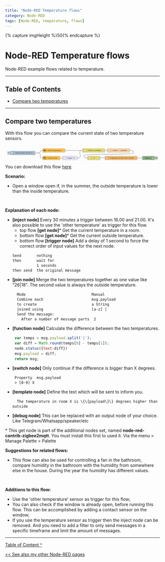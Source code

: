 ```yaml
---
title: "Node-RED Temperature flows"
category: Node-RED
tags: [Node-RED, temperature, flows]
---
```


{% capture imgHeight %}50{% endcapture %}

# Node-RED Temperature flows


Node-RED example flows related to temperature.

---

## Table of Contents

<!-- TOC -->

* [Compare two temperatures](#compare-two-temperatures)

<!-- TOC -->

---

## Compare two temperatures

With this flow you can compare the current state of two temperature sensors.

![Node-RED flow](images/flows/compare_two_temperatures.png)
You can download this flow [here](flows/compare_two_temperatures.json).

**Scenario:**

* Open a window open if, in the summer, the outside temperature is lower than the inside temperature.

<br>

**Explanation of each node:**

* **[inject node]** Every 30 minutes a trigger between 16.00 and 21.00. It's also possible to use the 'other temperature' as trigger for this flow.
    * top flow **[get node]**\* Get the current temperature in a room.
    * bottom flow **[get node]**\* Get the current outside temperature.
    * bottom flow **[trigger node]** Add a delay of 1 second to force the correct order of input values for the next node.
     ```
    Send       nothing
    then       wait for
                1 seconds
    then send  the original message
     ```
* **[join node]** Merge the two temperatures together as one value like "26|18". The second value is always the outside temperature.
  ```
    Mode                              Manual
    Combine each                      msg.payload
    to create                         a String
    joined using                      [a-z] |
    Send the message:
      After a number of message parts  2
  ```
* **[function node]** Calculate the difference between the two temperatures.
   ```javascript
    var temps = msg.payload.split('|');
    var diff = Math.round(temps[0] - temps[1]);
    node.status({text:diff})
    msg.payload = diff;
    return msg;
   ```
* **[switch node]** Only continue if the difference is bigger than X degrees.
   ```
    Property  msg.payload
    > [0-9] X
   ```
* **[template node]** Define the text which will be sent to inform you.
  ```
    The temperature in room X is \{\{payload\}\} degrees higher than outside
   ```
* **[debug node]** This can be replaced with an output node of your choice. Like Telegram/Whatsapp/speaker/etc

\* This get node is part of the additional nodes set, named **node-red-contrib-zigbee2mqtt**. You must install this first to used it. Via the menu > Manage Palette > Palette

**Suggestions for related flows:**

* This flow can also be used for controlling a fan in the bathroom, compare humidity in the bathroom with the humidity from somewhere else in the house. 
During the year the humidity has different values.
<br>

**Additions to this flow:**

* Use the 'other temperature' sensor as trigger for this flow;
* You can also check if the window is already open, before running this flow. This can be accomplished by adding a contact sensor on the window;
* If you use the temperature sensor as trigger then the inject node can be removed. And you need to add a filter to only send messages in a specific timeframe and limit the amount of messages.

---
[Table of Content ^](#table-of-contents)

[<< See also my other Node-RED pages](index)
